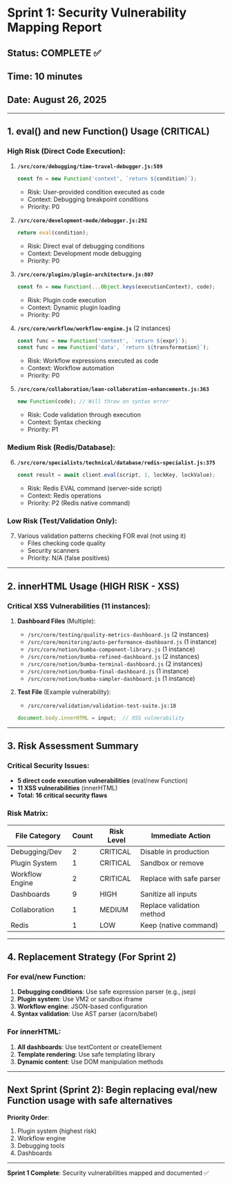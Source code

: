 # Sprint 1: Security Vulnerability Mapping Report

## Status: COMPLETE ✅
## Time: 10 minutes
## Date: August 26, 2025

---

## 1. eval() and new Function() Usage (CRITICAL)

### High Risk (Direct Code Execution):
1. **`/src/core/debugging/time-travel-debugger.js:589`**
   ```javascript
   const fn = new Function('context', `return ${condition}`);
   ```
   - Risk: User-provided condition executed as code
   - Context: Debugging breakpoint conditions
   - Priority: P0

2. **`/src/core/development-mode/debugger.js:292`**
   ```javascript
   return eval(condition);
   ```
   - Risk: Direct eval of debugging conditions
   - Context: Development mode debugging
   - Priority: P0

3. **`/src/core/plugins/plugin-architecture.js:807`**
   ```javascript
   const fn = new Function(...Object.keys(executionContext), code);
   ```
   - Risk: Plugin code execution
   - Context: Dynamic plugin loading
   - Priority: P0

4. **`/src/core/workflow/workflow-engine.js`** (2 instances)
   ```javascript
   const func = new Function('context', `return ${expr}`);
   const func = new Function('data', `return ${transformation}`);
   ```
   - Risk: Workflow expressions executed as code
   - Context: Workflow automation
   - Priority: P0

5. **`/src/core/collaboration/lean-collaboration-enhancements.js:363`**
   ```javascript
   new Function(code); // Will throw on syntax error
   ```
   - Risk: Code validation through execution
   - Context: Syntax checking
   - Priority: P1

### Medium Risk (Redis/Database):
6. **`/src/core/specialists/technical/database/redis-specialist.js:375`**
   ```javascript
   const result = await client.eval(script, 1, lockKey, lockValue);
   ```
   - Risk: Redis EVAL command (server-side script)
   - Context: Redis operations
   - Priority: P2 (Redis native command)

### Low Risk (Test/Validation Only):
7. Various validation patterns checking FOR eval (not using it)
   - Files checking code quality
   - Security scanners
   - Priority: N/A (false positives)

---

## 2. innerHTML Usage (HIGH RISK - XSS)

### Critical XSS Vulnerabilities (11 instances):

1. **Dashboard Files** (Multiple):
   - `/src/core/testing/quality-metrics-dashboard.js` (2 instances)
   - `/src/core/monitoring/auto-performance-dashboard.js` (1 instance)
   - `/src/core/notion/bumba-component-library.js` (1 instance)
   - `/src/core/notion/bumba-refined-dashboard.js` (2 instances)
   - `/src/core/notion/bumba-terminal-dashboard.js` (2 instances)
   - `/src/core/notion/bumba-final-dashboard.js` (1 instance)
   - `/src/core/notion/bumba-sampler-dashboard.js` (1 instance)

2. **Test File** (Example vulnerability):
   - `/src/core/validation/validation-test-suite.js:18`
   ```javascript
   document.body.innerHTML = input;  // XSS vulnerability
   ```

---

## 3. Risk Assessment Summary

### Critical Security Issues:
- **5 direct code execution vulnerabilities** (eval/new Function)
- **11 XSS vulnerabilities** (innerHTML)
- **Total: 16 critical security flaws**

### Risk Matrix:
| File Category | Count | Risk Level | Immediate Action |
|--------------|-------|------------|-----------------|
| Debugging/Dev | 2 | CRITICAL | Disable in production |
| Plugin System | 1 | CRITICAL | Sandbox or remove |
| Workflow Engine | 2 | CRITICAL | Replace with safe parser |
| Dashboards | 9 | HIGH | Sanitize all inputs |
| Collaboration | 1 | MEDIUM | Replace validation method |
| Redis | 1 | LOW | Keep (native command) |

---

## 4. Replacement Strategy (For Sprint 2)

### For eval/new Function:
1. **Debugging conditions**: Use safe expression parser (e.g., jsep)
2. **Plugin system**: Use VM2 or sandbox iframe
3. **Workflow engine**: JSON-based configuration
4. **Syntax validation**: Use AST parser (acorn/babel)

### For innerHTML:
1. **All dashboards**: Use textContent or createElement
2. **Template rendering**: Use safe templating library
3. **Dynamic content**: Use DOM manipulation methods

---

## Next Sprint (Sprint 2): Begin replacing eval/new Function usage with safe alternatives

**Priority Order**:
1. Plugin system (highest risk)
2. Workflow engine
3. Debugging tools
4. Dashboards

---

**Sprint 1 Complete**: Security vulnerabilities mapped and documented ✅